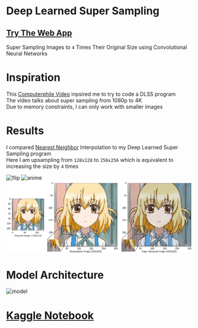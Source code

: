 # Deep Learned Super Sampling
## [Try The Web App](https://vee-upatising.github.io/model.html)
Super Sampling Images to ```4``` Times Their Original Size using Convolutional Neural Networks <br/>



# Inspiration
This [Computerphile Video](https://www.youtube.com/watch?v=_DPRt3AcUEY) inpsired me to try to code a DLSS program <br/>
The video talks about super sampling from 1080p to 4K <br/>
Due to memory constraints, I can only work with smaller images

# Results
I compared [Nearest Neighbor](https://pillow.readthedocs.io/en/3.1.x/reference/Image.html#PIL.Image.Image.resize) Interpolation to my Deep Learned Super Sampling program <br/>
Here I am upsampling from ```128x128``` to ```256x256``` which is equivalent to increasing the size by ```4``` times

![flip](https://vee-upatising.github.io/images/flip.gif)
![anime](https://vee-upatising.github.io/images/sr.jpg)
![comparison](https://raw.githubusercontent.com/vee-upatising/Super-Resolution-GAN/master/edited.png)

# Model Architecture
![model](https://i.imgur.com/ebyJ7Qd.png)

# [Kaggle Notebook](https://www.kaggle.com/function9/deep-learned-super-sampling)
